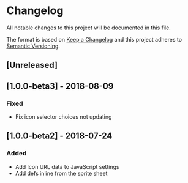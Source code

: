 Changelog
=========

All notable changes to this project will be documented in this file.

The format is based on [Keep a Changelog](http://keepachangelog.com/en/1.0.0/)
and this project adheres to [Semantic Versioning](http://semver.org/spec/v2.0.0.html).

[Unreleased]
------------

[1.0.0-beta3] - 2018-08-09
--------------------------
### Fixed
- Fix icon selector choices not updating

[1.0.0-beta2] - 2018-07-24
--------------------------
### Added
- Add Icon URL data to JavaScript settings
- Add defs inline from the sprite sheet
